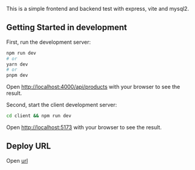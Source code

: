 This is a simple frontend and backend test with express, vite and mysql2.

## Getting Started in development

First, run the development server:

```bash
npm run dev
# or
yarn dev
# or
pnpm dev
```

Open [http://localhost:4000/api/products](http://localhost:4000/api/products) with your browser to see the result.

Second, start the client development server:

```bash
cd client && npm run dev
```

Open [http://localhost:5173](http://localhost:5173) with your browser to see the result.

## Deploy URL

Open [url](url)
